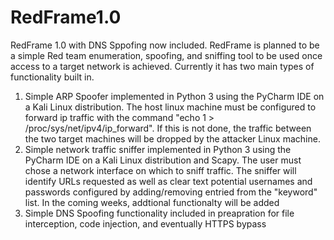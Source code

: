# RedFrame1.0
RedFrame 1.0 with DNS Sppofing now included.
RedFrame is planned to be a simple Red team enumeration, spoofing, and sniffing tool to be used once access to a target network is achieved. Currently it has two main types of functionality built in.

1. Simple ARP Spoofer implemented in Python 3 using the PyCharm IDE on a Kali Linux distribution. The host linux machine must be configured to forward ip traffic with the command "echo 1 > /proc/sys/net/ipv4/ip_forward". If this is not done, the traffic between the two target machines will be dropped by the attacker Linux machine.
2. Simple network traffic sniffer implemented in Python 3 using the PyCharm IDE on a Kali Linux distribution and Scapy. The user must chose a network interface on which to sniff traffic. The sniffer will identify URLs requested as well as clear text potential usernames and passwords configured by adding/removing entried from the "keyword" list. In the coming weeks, addtional functionalty will be added
3. Simple DNS Spoofing functionality included in preapration for file interception, code injection, and eventually HTTPS bypass
